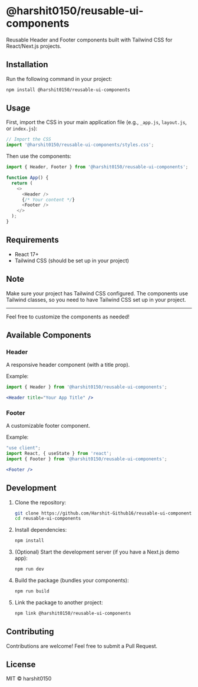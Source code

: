 # @harshit0150/reusable-ui-components

Reusable Header and Footer components built with Tailwind CSS for React/Next.js projects.

## Installation

Run the following command in your project:

```bash
npm install @harshit0150/reusable-ui-components
```

## Usage

First, import the CSS in your main application file (e.g., `_app.js`, `layout.js`, or `index.js`):

```javascript
// Import the CSS
import '@harshit0150/reusable-ui-components/styles.css';
```

Then use the components:

```javascript
import { Header, Footer } from '@harshit0150/reusable-ui-components';

function App() {
  return (
    <>
      <Header />
      {/* Your content */}
      <Footer />
    </>
  );
}
```

## Requirements
- React 17+
- Tailwind CSS (should be set up in your project)

## Note
Make sure your project has Tailwind CSS configured. The components use Tailwind classes, so you need to have Tailwind CSS set up in your project.

---

Feel free to customize the components as needed!

## Available Components

### Header

A responsive header component (with a title prop).

Example:

```jsx
import { Header } from '@harshit0150/reusable-ui-components';

<Header title="Your App Title" />
```

### Footer

A customizable footer component.

Example:

```jsx
"use client";
import React, { useState } from 'react';
import { Footer } from '@harshit0150/reusable-ui-components';

<Footer />
```

## Development

1. Clone the repository:
   ```bash
   git clone https://github.com/Harshit-Github16/reusable-ui-components.git
   cd reusable-ui-components
   ```

2. Install dependencies:
   ```bash
   npm install
   ```

3. (Optional) Start the development server (if you have a Next.js demo app):
   ```bash
   npm run dev
   ```

4. Build the package (bundles your components):
   ```bash
   npm run build
   ```

5. Link the package to another project:
   ```bash
   npm link @harshit0150/reusable-ui-components
   ```

## Contributing

Contributions are welcome! Feel free to submit a Pull Request.

## License

MIT © harshit0150
